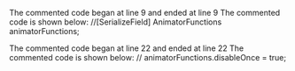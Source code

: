 The commented code began at line 9 and ended at line 9
The commented code is shown below:
    //[SerializeField] AnimatorFunctions animatorFunctions;


The commented code began at line 22 and ended at line 22
The commented code is shown below:
            //    animatorFunctions.disableOnce = true;


